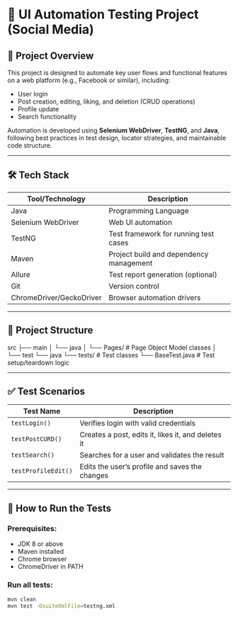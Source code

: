 # 🧪 UI Automation Testing Project (Social Media)

## 📌 Project Overview
This project is designed to automate key user flows and functional features on a web platform (e.g., Facebook or similar), including:
- User login
- Post creation, editing, liking, and deletion (CRUD operations)
- Profile update
- Search functionality

Automation is developed using **Selenium WebDriver**, **TestNG**, and **Java**, following best practices in test design, locator strategies, and maintainable code structure.

---

## 🛠️ Tech Stack
| Tool/Technology | Description |
|-----------------|-------------|
| Java            | Programming Language |
| Selenium WebDriver | Web UI automation |
| TestNG          | Test framework for running test cases |
| Maven           | Project build and dependency management |
| Allure          | Test report generation (optional) |
| Git             | Version control |
| ChromeDriver/GeckoDriver | Browser automation drivers |

---

## 📂 Project Structure

src
├── main
│ └── java
│ └── Pages/ # Page Object Model classes
│
└── test
└── java
└── tests/ # Test classes
└── BaseTest.java # Test setup/teardown logic



---

## ✅ Test Scenarios

| Test Name        | Description |
|------------------|-------------|
| `testLogin()`     | Verifies login with valid credentials |
| `testPostCURD()`  | Creates a post, edits it, likes it, and deletes it |
| `testSearch()`    | Searches for a user and validates the result |
| `testProfileEdit()` | Edits the user’s profile and saves the changes |

---

## 🚀 How to Run the Tests

### Prerequisites:
- JDK 8 or above
- Maven installed
- Chrome browser
- ChromeDriver in PATH

### Run all tests:
```bash
mvn clean 
mvn test -DsuiteXmlFile=testng.xml
